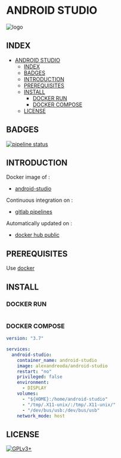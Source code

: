 # ANDROID STUDIO

![logo](https://assets.gitlab-static.net/uploads/-/system/project/avatar/12904438/Android-Studio-3.3-1.png)

## INDEX

- [ANDROID STUDIO](#android-studio)
  - [INDEX](#index)
  - [BADGES](#badges)
  - [INTRODUCTION](#introduction)
  - [PREREQUISITES](#prerequisites)
  - [INSTALL](#install)
    - [DOCKER RUN](#docker-run)
    - [DOCKER COMPOSE](#docker-compose)
  - [LICENSE](#license)

## BADGES

[![pipeline status](https://gitlab.com/oda-alexandre/android-studio/badges/master/pipeline.svg)](https://gitlab.com/oda-alexandre/android-studio/commits/master)

## INTRODUCTION

Docker image of :

- [android-studio](https://developer.android.com/studio)

Continuous integration on :

- [gitlab pipelines](https://gitlab.com/oda-alexandre/android-studio/pipelines)

Automatically updated on :

- [docker hub public](https://hub.docker.com/r/alexandreoda/android-studio/)

## PREREQUISITES

Use [docker](https://www.docker.com)

## INSTALL

### DOCKER RUN

```docker run -d --name android-studio -v ${HOME}:/home/android-studio -v /tmp/.X11-unix/:/tmp/.X11-unix/ -v /dev/bus/usb:/dev/bus/usb -e DISPLAY --network host alexandreoda/android-studio
```

### DOCKER COMPOSE

```yml
version: "3.7"

services:
  android-studio:
    container_name: android-studio
    image: alexandreoda/android-studio
    restart: "no"
    privileged: false
    environment:
      - DISPLAY
    volumes:
      - "${HOME}:/home/android-studio"
      - "/tmp/.X11-unix/:/tmp/.X11-unix/"
      - "/dev/bus/usb:/dev/bus/usb"
    network_mode: host
```

## LICENSE

[![GPLv3+](http://gplv3.fsf.org/gplv3-127x51.png)](https://gitlab.com/oda-alexandre/android-studio/blob/master/LICENSE)
